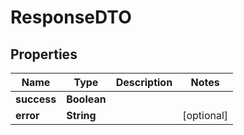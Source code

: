

# ResponseDTO

## Properties

Name | Type | Description | Notes
------------ | ------------- | ------------- | -------------
**success** | **Boolean** |  | 
**error** | **String** |  |  [optional]



